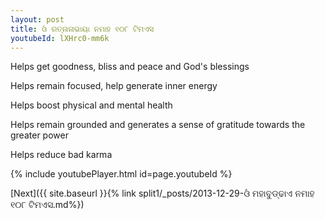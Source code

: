 ```yaml
---
layout: post
title: ଓଁ ରତ୍ନାନାଭାୟା ନମାହ ୧୦୮ ଟିମଏସ
youtubeId: lXHrc0-mm6k
---
```

 
 
Helps get goodness, bliss and peace and God's blessings
 
Helps remain focused, help generate inner energy 
 
Helps boost physical and mental health 
 
Helps remain grounded and generates a sense of gratitude towards the greater power 
 
Helps reduce bad karma
 
 
 
 


{% include youtubePlayer.html id=page.youtubeId %}
 
[Next]({{ site.baseurl }}{% link  split1/_posts/2013-12-29-ଓଁ ମହାବୁଡ୍ଢାଏ ନମାହ ୧୦୮ ଟିମଏସ.md%})
 
